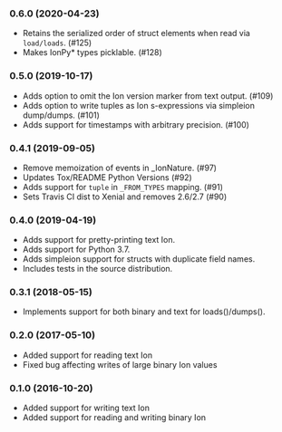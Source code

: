 ### 0.6.0 (2020-04-23)
* Retains the serialized order of struct elements when read via `load/loads`. (#125)
* Makes IonPy* types picklable. (#128)

### 0.5.0 (2019-10-17)
* Adds option to omit the Ion version marker from text output. (#109)
* Adds option to write tuples as Ion s-expressions via simpleion dump/dumps. (#101)
* Adds support for timestamps with arbitrary precision. (#100)

### 0.4.1 (2019-09-05)
* Remove memoization of events in _IonNature. (#97)
* Updates Tox/README Python Versions (#92)
* Adds support for `tuple` in `_FROM_TYPES` mapping. (#91)
* Sets Travis CI dist to Xenial and removes 2.6/2.7 (#90)

### 0.4.0 (2019-04-19)
* Adds support for pretty-printing text Ion.
* Adds support for Python 3.7.
* Adds simpleion support for structs with duplicate field names.
* Includes tests in the source distribution.

### 0.3.1 (2018-05-15)
* Implements support for both binary and text for loads()/dumps().

### 0.2.0 (2017-05-10)
* Added support for reading text Ion
* Fixed bug affecting writes of large binary Ion values

### 0.1.0 (2016-10-20)
* Added support for writing text Ion
* Added support for reading and writing binary Ion

